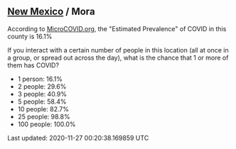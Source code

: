 
## [New Mexico](/united-states/new-mexico) / Mora

According to [MicroCOVID.org](http://microcovid.org),
the "Estimated Prevalence" of COVID in this county is 16.1%

If you interact with a certain number of people in this location
(all at once in a group, or spread out across the day), what is the chance that
1 or more of them has COVID?

- 1 person: 16.1%
- 2 people: 29.6%
- 3 people: 40.9%
- 5 people: 58.4%
- 10 people: 82.7%
- 25 people: 98.8%
- 100 people: 100.0%

Last updated: 2020-11-27 00:20:38.169859 UTC
